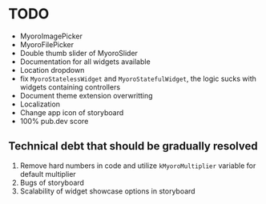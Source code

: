 # TODO

- MyoroImagePicker
- MyoroFilePicker
- Double thumb slider of MyoroSlider
- Documentation for all widgets available
- Location dropdown
- fix `MyoroStatelessWidget` and `MyoroStatefulWidget`, the logic sucks with widgets containing controllers
- Document theme extension overwritting
- Localization
- Change app icon of storyboard
- 100% pub.dev score

## Technical debt that should be gradually resolved

1. Remove hard numbers in code and utilize `kMyoroMultiplier` variable for default multiplier
2. Bugs of storyboard
3. Scalability of widget showcase options in storyboard
